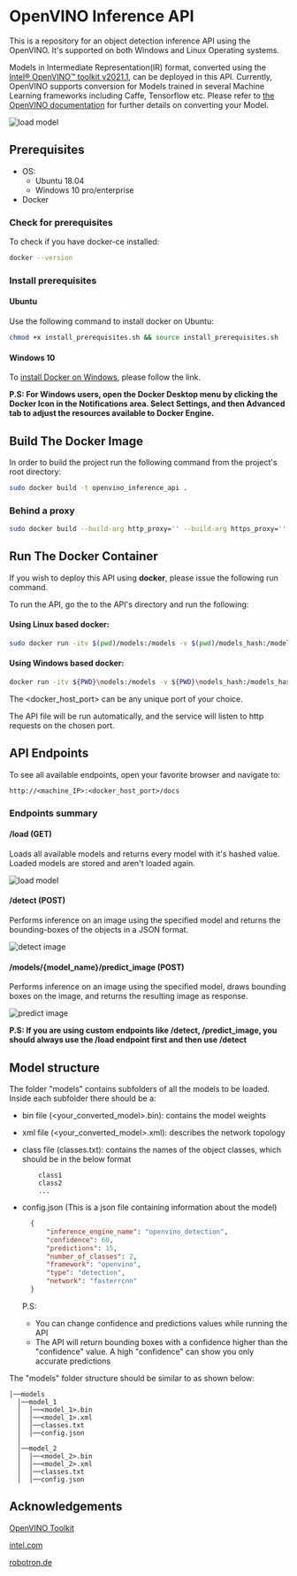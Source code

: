 # OpenVINO Inference API 

This is a repository for an object detection inference API using the OpenVINO. It's supported on both Windows and Linux Operating systems.

Models in Intermediate Representation(IR) format, converted using the [Intel&reg; OpenVINO&trade; toolkit v2021.1](https://docs.openvinotoolkit.org/latest/index.html), can be deployed in this API. Currently, OpenVINO supports conversion for Models trained in several Machine Learning frameworks including Caffe, Tensorflow etc. Please refer to [the OpenVINO documentation](https://docs.openvinotoolkit.org/2021.1/openvino_docs_MO_DG_prepare_model_convert_model_Converting_Model.html) for further details on converting your Model.

![load model](./files/load_models.gif)

## Prerequisites

- OS:
  - Ubuntu 18.04
  - Windows 10 pro/enterprise
- Docker

### Check for prerequisites

To check if you have docker-ce installed:

```sh
docker --version
```

### Install prerequisites

#### Ubuntu

Use the following command to install docker on Ubuntu:

```sh
chmod +x install_prerequisites.sh && source install_prerequisites.sh
```

#### Windows 10

To [install Docker on Windows](https://docs.docker.com/docker-for-windows/install/), please follow the link.

**P.S: For Windows users, open the Docker Desktop menu by clicking the Docker Icon in the Notifications area. Select Settings, and then Advanced tab to adjust the resources available to Docker Engine.**

## Build The Docker Image

In order to build the project run the following command from the project's root directory:

```sh
sudo docker build -t openvino_inference_api .
```
### Behind a proxy

```sh
sudo docker build --build-arg http_proxy='' --build-arg https_proxy='' -t openvino_inference_api .
```

## Run The Docker Container

If you wish to deploy this API using **docker**, please issue the following run command.

To run the API, go the to the API's directory and run the following:

#### Using Linux based docker:

```sh
sudo docker run -itv $(pwd)/models:/models -v $(pwd)/models_hash:/models_hash -p <docker_host_port>:80 openvino_inference_api
```
#### Using Windows based docker:

```sh
docker run -itv ${PWD}\models:/models -v ${PWD}\models_hash:/models_hash -p <docker_host_port>:80 openvino_inference_api
```

The <docker_host_port>  can be any unique port of your choice.

The API file will be run automatically, and the service will listen to http requests on the chosen port.

## API Endpoints

To see all available endpoints, open your favorite browser and navigate to:

```
http://<machine_IP>:<docker_host_port>/docs
```

### Endpoints summary

#### /load (GET)

Loads all available models and returns every model with it's hashed value. Loaded models are stored and aren't loaded again.

![load model](./files/load_models.gif)

#### /detect (POST)

Performs inference on an image using the specified model and returns the bounding-boxes of the objects in a JSON format.

![detect image](./files/detect_image.gif)

#### /models/{model_name}/predict_image (POST)

Performs inference on an image using the specified model, draws bounding boxes on the image, and returns the resulting image as response.

![predict image](./files/predict_image.gif)

**P.S: If you are using custom endpoints like /detect, /predict_image, you should always use the /load endpoint first and then use /detect**

## Model structure

The folder "models" contains subfolders of all the models to be loaded.
Inside each subfolder there should be a:

- bin file (<your_converted_model>.bin): contains the model weights

- xml file (<your_converted_model>.xml): describes the network topology

- class file (classes.txt): contains the names of the object classes, which should be in the below format

  ```text
      class1
      class2
      ...
  ```
- config.json (This is a json file containing information about the model)

  ```json
    {
        "inference_engine_name": "openvino_detection",
        "confidence": 60,
        "predictions": 15,
        "number_of_classes": 2,
        "framework": "openvino",
        "type": "detection",
        "network": "fasterrcnn"
    }
  ```
  P.S:
  - You can change confidence and predictions values while running the API
  - The API will return bounding boxes with a confidence higher than the "confidence" value. A high "confidence" can show you only accurate predictions

The "models" folder structure should be similar to as shown below:

```shell
│──models
  │──model_1
  │  │──<model_1>.bin
  │  │──<model_1>.xml
  │  │──classes.txt
  │  │──config.json
  │
  │──model_2
  │  │──<model_2>.bin
  │  │──<model_2>.xml
  │  │──classes.txt
  │  │──config.json
```
## Acknowledgements

[OpenVINO Toolkit](https://github.com/openvinotoolkit)

[intel.com](https://intel.com)

[robotron.de](https://www.robotron.de/)
